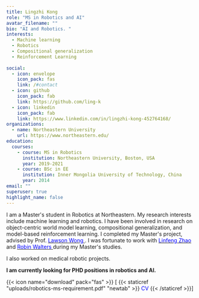 ```yaml
---
title: Lingzhi Kong
role: "MS in Robotics and AI"
avatar_filename: ""
bio: "AI and Robotics. "
interests:
  - Machine learning 
  - Robotics  
  - Compositional generalization 
  - Reinforcement Learning 
  
social:
  - icon: envelope
    icon_pack: fas
    link: /#contact
  - icon: github
    icon_pack: fab
    link: https://github.com/ling-k
  - icon: linkedin
    icon_pack: fab
    link: https://www.linkedin.com/in/lingzhi-kong-452764168/
organizations:
  - name: Northeastern University
    url: https://www.northeastern.edu/
education:
  courses:
    - course: MS in Robotics
      institution: Northeastern University, Boston, USA 
      year: 2019-2021
    - course: BSc in EE
      institution: Inner Mongolia University of Technology, China
      year: 2014
email: ""
superuser: true
highlight_name: false
---
```

I am a Master's student in Robotics at Northeastern. My research interests include machine learning and robotics. I have been involved in research on object-centric world model learning, compositional generalization, and model-based reinforcement learning. I completed my Master's project, advised by Prof. [<span style="color:blue"> Lawson Wong </span>](http://www.ccs.neu.edu/home/lsw/). 
I was fortunate to work with [<span style="color:blue"> Linfeng Zhao </span>](https://lfzhao.com/) and [<span style="color:blue"> Robin Walters </span>](http://mathserver.neu.edu/robin/) during my Master's studies. 

I also worked on medical robotic projects. 

**I am currently looking for PHD positions in robotics and AI.** 

{{< icon name="download" pack="fas" >}} \[ {{< staticref "uploads/robotics-ms-requirement.pdf" "newtab" >}}  <span style="color:blue"> CV </span> {{< /staticref >}}]
